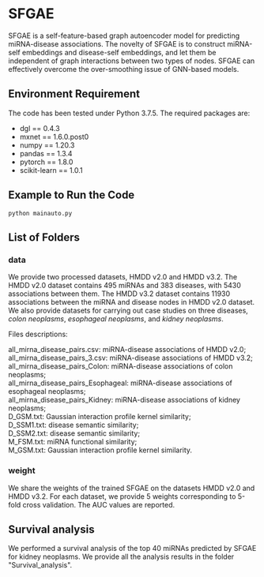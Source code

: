 # SFGAE

SFGAE is a self-feature-based graph autoencoder model for predicting miRNA-disease associations. The novelty of SFGAE is to construct miRNA-self embeddings and disease-self embeddings, and let them be independent of graph interactions between two types of nodes. SFGAE can effectively overcome the over-smoothing issue of GNN-based models.


## Environment Requirement
The code has been tested under Python 3.7.5. The required packages are:
- dgl == 0.4.3
- mxnet == 1.6.0.post0
- numpy == 1.20.3
- pandas == 1.3.4
- pytorch == 1.8.0
- scikit-learn == 1.0.1


## Example to Run the Code

```python mainauto.py```


## List of Folders
### data
We provide two processed datasets, HMDD v2.0 and HMDD v3.2. 
The HMDD v2.0 dataset contains 495 miRNAs and 383 diseases, with 5430 associations between them.
The HMDD v3.2 dataset contains 11930 associations between the miRNA and disease nodes in HMDD v2.0 dataset. 
We also provide datasets for carrying out case studies on three diseases, *colon neoplasms*, *esophageal neoplasms*, and *kidney neoplasms*.

Files descriptions:

all_mirna_disease_pairs.csv: miRNA-disease associations of HMDD v2.0; \
all_mirna_disease_pairs_3.csv: miRNA-disease associations of HMDD v3.2; \
all_mirna_disease_pairs_Colon: miRNA-disease associations of colon neoplasms;\
all_mirna_disease_pairs_Esophageal: miRNA-disease associations of esophageal neoplasms;\
all_mirna_disease_pairs_Kidney: miRNA-disease associations of kidney neoplasms;\
D_GSM.txt: Gaussian interaction profile kernel similarity;\
D_SSM1.txt: disease semantic similarity;\
D_SSM2.txt: disease semantic similarity;\
M_FSM.txt: miRNA functional similarity;\
M_GSM.txt: Gaussian interaction profile kernel similarity.


### weight
We share the weights of the trained SFGAE on the datasets HMDD v2.0 and HMDD v3.2. For each dataset, we provide 5 weights corresponding to 5-fold cross validation. The AUC values are reported.


## Survival analysis
We performed a survival analysis of the top 40 miRNAs predicted by SFGAE for kidney neoplasms. 
We provide all the analysis results in the folder "Survival_analysis".
